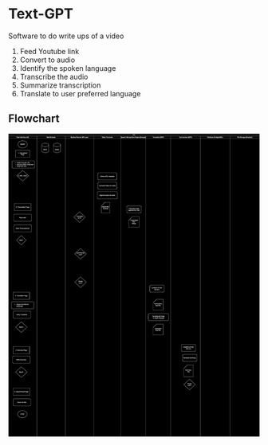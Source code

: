 # Text-GPT
Software to do write ups of a video

1. Feed Youtube link
2. Convert to audio
3. Identify the spoken language
4. Transcribe the audio
5. Summarize transcription
6. Translate to user preferred language

## Flowchart
![Architecture](https://github.com/anuragkandulna/text-gpt/blob/main/Flowchart.drawio.svg)
